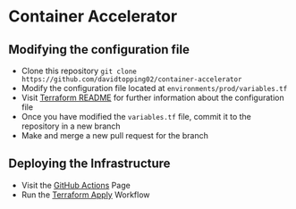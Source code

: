 # Container Accelerator

## Modifying the configuration file
- Clone this repository `git clone https://github.com/davidtopping02/container-accelerator`
- Modify the configuration file located at `environments/prod/variables.tf`
- Visit [Terraform README](environments/prod/) for further information about the configuration file
- Once you have modified the `variables.tf` file, commit it to the repository in a new branch
-  Make and merge a new pull request for the branch

## Deploying the Infrastructure
- Visit the [GitHub Actions](https://github.com/davidtopping02/container-accelerator/actions) Page
- Run the [Terraform Apply](https://github.com/davidtopping02/container-accelerator/actions/workflows/terraform-apply.yml) Workflow


